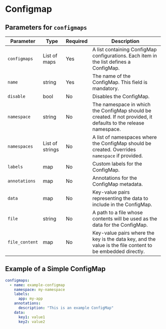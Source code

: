 # Configmap

## Parameters for `configmaps`

| Parameter      | Type            | Required | Description                                                                                                    |
| -------------- | --------------- | -------- | -------------------------------------------------------------------------------------------------------------- |
| `configmaps`   | List of maps    | Yes      | A list containing ConfigMap configurations. Each item in the list defines a ConfigMap.                         |
| `name`         | string          | Yes      | The name of the ConfigMap. This field is mandatory.                                                            |
| `disable`      | bool            | No       | Disables the ConfigMap.                                                                                        |
| `namespace`    | string          | No       | The namespace in which the ConfigMap should be created. If not provided, it defaults to the release namespace. |
| `namespaces`   | List of strings | No       | A list of namespaces where the ConfigMap should be created. Overrides `namespace` if provided.                 |
| `labels`       | map             | No       | Custom labels for the ConfigMap.                                                                               |
| `annotations`  | map             | No       | Annotations for the ConfigMap metadata.                                                                        |
| `data`         | map             | No       | Key-value pairs representing the data to include in the ConfigMap.                                             |
| `file`         | string          | No       | A path to a file whose contents will be used as the data for the ConfigMap.                                    |
| `file_content` | map             | No       | Key-value pairs where the key is the data key, and the value is the file content to be embedded directly.      |

## Example of a Simple ConfigMap

```yaml
configmaps:
  - name: example-configmap
    namespace: my-namespace
    labels:
      app: my-app
    annotations:
      description: "This is an example ConfigMap"
    data:
      key1: value1
      key2: value2
```
